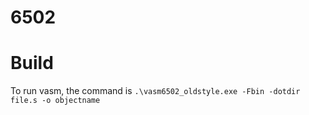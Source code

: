 # 6502

# Build
To run vasm, the command is `.\vasm6502_oldstyle.exe -Fbin -dotdir file.s -o objectname`
